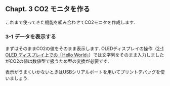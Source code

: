 ## Chapt. 3 CO2 モニタを作る

これまで使ってきた機能を組み合わせてCO2モニタを作成します. 

### 3-1 データを表示する

まずはそのままCO2の値をそのまま表示します. OLEDディスプレイの操作（[2-1 OLED ディスプレイ上での「Hello World」](https://github.com/toms74209200/CO2MO/blob/master/learning/chapt2/co2_sensor)）では文字列をそのまま入力しましたがCO2の値は数値型で扱うため型の変換が必要です.

表示がうまくいかないときはUSBシリアルポートを用いてプリントデバッグを使いましょう.
